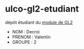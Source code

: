 # ulco-gl2-etudiant

dépôt étudiant du [module de GL2](https://juliendehos.gitlab.io/posts/gl2/index.html)

- NOM : Decroi
- PRENOM : Valentin
- GROUPE : 2

